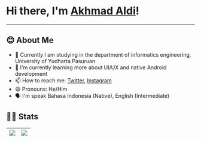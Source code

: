 <!-- markdownlint-disable MD033 MD042-->

# Hi there, I'm **[Akhmad Aldi](https://www.linkedin.com/in/akhmad-aldi-8449191a9/)**!

---

## **😊 About Me**

- 🏫 Currently I am studying in the department of informatics engineering, University of Yudharta Pasuruan
- 🌱 I'm currently learning more about UI/UX and native Android development
- 📫 How to reach me: [Twitter](https://twitter.com/AkhmadAldi11), [Instagram](https://www.instagram.com/akh.aldi19)
- 😄 Pronouns: He/Him
- 🗣 I'm speak Bahasa Indonesia (Native), English (Intermediate) 

## **🧑‍💻 Stats**

| <a href="https://github.com/anuraghazra/github-readme-stats"><img align="center" src="https://github-readme-stats.vercel.app/api?username=AkhmadAldi19&show_icons=true&include_all_commits=true&theme=radical&hide_border=true"/></a> | <a href=""><img align="center" src="https://github-readme-stats.vercel.app/api/top-langs/?username=AkhmadAldi19&layout=compact&theme=radical&hide_border=true" /></a> |
| ------------- | ------------- |


